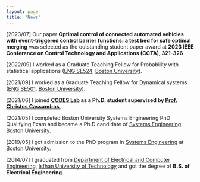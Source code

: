 ```yaml
---
layout: page
title: "News"
---
```

[2023/07] Our paper **Optimal control of connected automated vehicles with event-triggered control barrier functions: a test bed for safe optimal merging** was selected as the outstanding student paper award at **2023 IEEE Conference on Control Technology and Applications (CCTA), 321-326**

[2022/09] I worked as a Graduate Teaching Fellow for Probability with statistical applications (<a href="https://www.bu.edu/academics/eng/courses/eng-ek-500/" target="_blank">ENG SE524</a>, <a href="https://www.bu.edu" target="_blank">Boston University</a>).

[2021/09] I worked as a Graduate Teaching Fellow for Dynamical systems (<a href="https://www.bu.edu/academics/eng/courses/eng-se-501/" target="_blank">ENG SE501</a>, <a href="https://www.bu.edu" target="_blank">Boston University</a>).

[2021/06] I joined **<a href="https://www.bu.edu/codes/" target="_blank">CODES Lab</a> as a Ph.D. student supervised by <a href="https://www.bu.edu/eng/profile/christos-cassandras/" target="_blank"> Prof. Christos Cassandras </a>**.

[2021/05] I completed Boston University Systems Engineering PhD Qualifying Exam and became a Ph.D candidate of <a href="https://www.bu.edu/eng/departments/se/" target="_blank">Systems Engineering</a>, <a href="https://www.bu.edu" target="_blank">Boston University</a>.

[2019/05] I got admission to the PhD program in <a href="https://www.bu.edu/eng/departments/se/" target="_blank">Systems Engineering</a> at <a href="https://www.bu.edu" target="_blank">Boston University</a>.

[2014/07] I graduated from <a href="https://english.iut.ac.ir/Department-of-Electrical-Computer-Engineering" target="_blank"> Department of Electrical and Computer Engineering</a>, <a href="https://english.iut.ac.ir/" target="_blank">Isfhan University of Technology</a> and got the degree of **B.S. of Electrical Engineering**.
